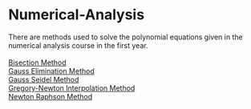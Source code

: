# Numerical-Analysis
There are methods used to solve the polynomial equations given in the numerical analysis course in the first year. </br> </br>
[Bisection Method](https://en.wikipedia.org/wiki/Bisection_method) </br>
[Gauss Elimination Method](https://en.wikipedia.org/wiki/Gaussian_elimination) </br>
[Gauss Seidel Method](https://en.wikipedia.org/wiki/Gauss%E2%80%93Seidel_method#:~:text=In%20numerical%20linear%20algebra%2C%20the,a%20system%20of%20linear%20equations.) </br>
[Gregory-Newton Interpolation Method](https://www.geeksforgeeks.org/newton-forward-backward-interpolation/) </br>
[Newton Raphson Method](https://en.wikipedia.org/wiki/Newton%27s_method) </br>
